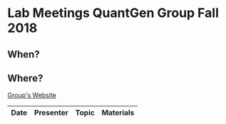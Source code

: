 # Lab Meetings QuantGen Group Fall 2018

## When?

## Where?

[Group's Website](http://quantgen.github.io/)

| Date           | Presenter     |  Topic        |  Materials    |
| -------------  | ------------- | ------------- | ------------- |
